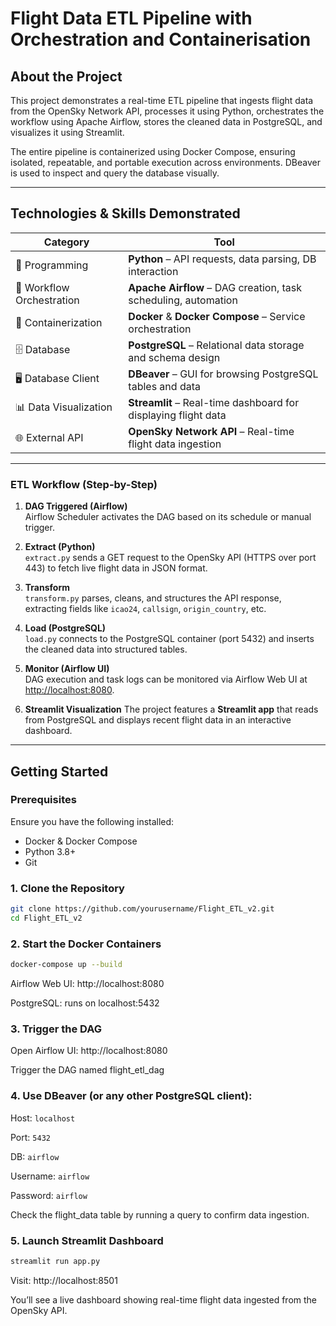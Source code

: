 # Flight Data ETL Pipeline with Orchestration and Containerisation

## About the Project

This project demonstrates a real-time ETL pipeline that ingests flight data from the OpenSky Network API, processes it using Python, orchestrates the workflow using Apache Airflow, stores the cleaned data in PostgreSQL, and visualizes it using Streamlit.

The entire pipeline is containerized using Docker Compose, ensuring isolated, repeatable, and portable execution across environments. DBeaver is used to inspect and query the database visually.

---

## Technologies & Skills Demonstrated

| Category              | Tool                         |
|-----------------------|--------------------------------------|
| 🐍 Programming        | **Python** – API requests, data parsing, DB interaction |
| 🔄 Workflow Orchestration | **Apache Airflow** – DAG creation, task scheduling, automation |
| 🐳 Containerization   | **Docker** & **Docker Compose** – Service orchestration |
| 🗄️ Database           | **PostgreSQL** – Relational data storage and schema design |
| 🖥️ Database Client    | **DBeaver** – GUI for browsing PostgreSQL tables and data |
| 📊 Data Visualization | **Streamlit** – Real-time dashboard for displaying flight data |
| 🌐 External API       | **OpenSky Network API** – Real-time flight data ingestion |

---


### ETL Workflow (Step-by-Step)

1. **DAG Triggered (Airflow)**  
   Airflow Scheduler activates the DAG based on its schedule or manual trigger.

2. **Extract (Python)**  
   `extract.py` sends a GET request to the OpenSky API (HTTPS over port 443) to fetch live flight data in JSON format.

3. **Transform**  
   `transform.py` parses, cleans, and structures the API response, extracting fields like `icao24`, `callsign`, `origin_country`, etc.

4. **Load (PostgreSQL)**  
   `load.py` connects to the PostgreSQL container (port 5432) and inserts the cleaned data into structured tables.

5. **Monitor (Airflow UI)**  
   DAG execution and task logs can be monitored via Airflow Web UI at [http://localhost:8080](http://localhost:8080).

6. **Streamlit Visualization**
   The project features a **Streamlit app** that reads from PostgreSQL and displays recent flight data in an interactive dashboard.

---

## Getting Started

### Prerequisites

Ensure you have the following installed:

- Docker & Docker Compose
- Python 3.8+
- Git

### 1. Clone the Repository

```bash
git clone https://github.com/yourusername/Flight_ETL_v2.git
cd Flight_ETL_v2
```
### 2. Start the Docker Containers
```bash
docker-compose up --build
```
Airflow Web UI: http://localhost:8080

PostgreSQL: runs on localhost:5432

### 3. Trigger the DAG
Open Airflow UI: http://localhost:8080

Trigger the DAG named flight_etl_dag


### 4. Use DBeaver (or any other PostgreSQL client):

Host: ```localhost```

Port: ```5432```

DB: ```airflow```

Username: ```airflow```

Password: ```airflow```

Check the flight_data table by running a query to confirm data ingestion.

### 5. Launch Streamlit Dashboard

```bash
streamlit run app.py
```
Visit: http://localhost:8501

You’ll see a live dashboard showing real-time flight data ingested from the OpenSky API.


